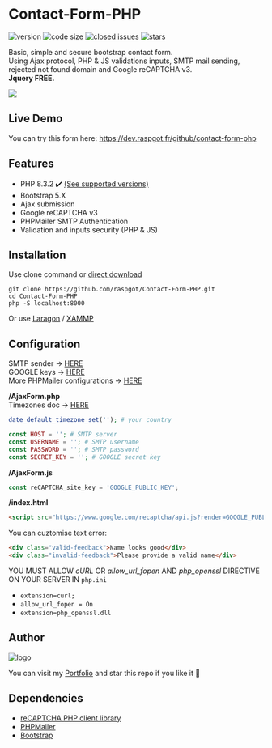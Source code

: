 # Contact-Form-PHP

![version](https://img.shields.io/badge/version-1.3.3-blue.svg) ![code size](https://img.shields.io/github/languages/code-size/raspgot/Contact-Form-PHP) [![closed issues](https://img.shields.io/github/issues-closed-raw/raspgot/Contact-Form-PHP)](https://github.com/raspgot/Contact-Form-PHP/issues?q=is%3Aissue+is%3Aclosed)
[![stars](https://img.shields.io/github/stars/raspgot/Contact-Form-PHP?style=social)](https://github.com/raspgot/Contact-Form-PHP/stargazers)

Basic, simple and secure bootstrap contact form.  
Using Ajax protocol, PHP & JS validations inputs, SMTP mail sending, rejected not found domain and Google reCAPTCHA v3.  
**Jquery FREE.**

![](https://dev.raspgot.fr/github/contact-form-php/gif_github_1.2.0.gif)

## Live Demo

You can try this form here: https://dev.raspgot.fr/github/contact-form-php

## Features

* PHP 8.3.2 ✔️ [(See supported versions)](https://www.php.net/supported-versions.php)
* Bootstrap 5.X
* Ajax submission
* Google reCAPTCHA v3
* PHPMailer SMTP Authentication
* Validation and inputs security (PHP & JS)

## Installation

Use clone command or [direct download](https://github.com/raspgot/Contact-Form-PHP/archive/master.zip)

```shell
git clone https://github.com/raspgot/Contact-Form-PHP.git
cd Contact-Form-PHP
php -S localhost:8000
```
Or use [Laragon](https://laragon.org) / [XAMMP](https://www.apachefriends.org)

## Configuration

SMTP sender &rarr; [HERE](https://www.infomaniak.com/fr/hebergement/web-et-mail/hebergement-mail)  
GOOGLE keys &rarr; [HERE](https://www.google.com/recaptcha/intro/v3.html)  
More PHPMailer configurations &rarr; [HERE](https://github.com/PHPMailer/PHPMailer/tree/master/examples)

**/AjaxForm.php**  
Timezones doc &rarr; [HERE](https://www.php.net/manual/fr/timezones.php)  

```php
date_default_timezone_set(''); # your country  

const HOST = ''; # SMTP server
const USERNAME = ''; # SMTP username
const PASSWORD = ''; # SMTP password
const SECRET_KEY = ''; # GOOGLE secret key
```

**/AjaxForm.js**
```javascript
const reCAPTCHA_site_key = 'GOOGLE_PUBLIC_KEY';
```

**/index.html**
```html
<script src="https://www.google.com/recaptcha/api.js?render=GOOGLE_PUBLIC_KEY"></script>
```

You can cuztomise text error:
```html
<div class="valid-feedback">Name looks good</div>
<div class="invalid-feedback">Please provide a valid name</div>
```

YOU MUST ALLOW *cURL* OR *allow_url_fopen* AND *php_openssl* DIRECTIVE ON YOUR SERVER IN `php.ini`
- `extension=curl;`
- `allow_url_fopen = On`
- `extension=php_openssl.dll`

## Author

![logo](https://dev.raspgot.fr/github/contact-form-php/raspgot-blue.png)

You can visit my [Portfolio](https://raspgot.fr) and star this repo if you like it 🤖

## Dependencies

* [reCAPTCHA PHP client library](https://github.com/google/recaptcha)
* [PHPMailer](https://github.com/PHPMailer/PHPMailer)
* [Bootstrap](https://github.com/twbs/bootstrap)